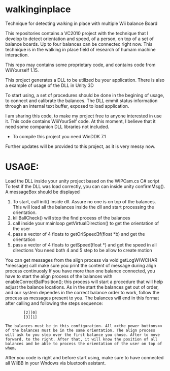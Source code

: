 # walkinginplace
Technique for detecting walking in place with multiple Wii balance Board

This repositories contains a VC2010 project with the technique that I develop to detect orientation and speed, of a person, on top of a set of balance boards. Up to four balances can be connectec right now.
This technique is in the walking in place field of research of humam machine interaction.

This repo may contains some proprietary code, and contains code from WiiYourself 1.15.

This project generates a DLL to be utilized bu your application.
There is also a example of usage of the DLL in Unity 3D

To start using, a set of procedures should be done in the begining of usage, to connect and calibrate the balances.
The DLL emmit status information through an internal text buffer, exposed to load application.

I am sharing this code, to make my project free to anyone interested in use it.
This code contains WiiiYourSelf code.
At this moment, I believe that it need some companion DLL libraries not included.
* To compile this project you need WinDDK 7.1

Further updates will be provided to this project, as it is very messy now.

# USAGE:

Load the DLL inside your unity project based on the WIPCam.cs C# script
To test if the DLL was load correctly, you can can inside unity confirmMsg(). A messageBox should be displayed

1. To start, call init() inside dll. Assure no one is on top of the balances.
    This will load all the balances inside the dll and start processing the orientation.
2. killBallCheck() will stop the find process of the balances
3. call inside your mainloop getVirtualDirection() to get the orientation of the user
4. pass a vector of 4 floats to getOriSpeed3f(float *b) and get the orientation
5. pass a vector of 4 floats to getSpeed(float *) and get the speed in all directions
    You need both 4 and 5 step to be allow to create motion

You can get messages from the align process via void getLogW(WCHAR *message) call
    make sure you print the content of message during align process continuosly
If you have more than one balance connected, you have to start the align process of the balances with
    enableCorrectBalPosition(); this process will start a procedure that will help adjust the balance locations.
    As in the start the balances get out of order, and our system dependes in the correct balance order to work, follow the process as messages present to you.
    The balances will end in this format after calling and following the steps sequence:

            [2][0]
            [3][1]

    The balances must be in this configuration. All >>the power buttons<< of the balances must be in the same orientation. The align process will ask to you step over the first balance you chose. After to move forward, to the right. After that, it will know the position of all balances and be able to process the orientation of the user on top of whem.

After you code is right and before start using, make sure to have connected all WiiBB in your Wndows via bluetooth asistant.



